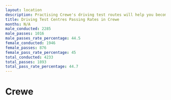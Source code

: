 ```yaml
---
layout: location
description: Practising Crewe's driving test routes will help you become more confident in your gear-changing abilities.
title: Driving Test Centres Passing Rates in Crewe
months: N/A
male_conducted: 2285
male_passes: 1016
male_passes_rate_percentage: 44.5
female_conducted: 1946
female_passes: 876
female_pass_rate_percentage: 45
total_conducted: 4233
total_passes: 1893
total_pass_rate_percentage: 44.7
---
```


# Crewe
